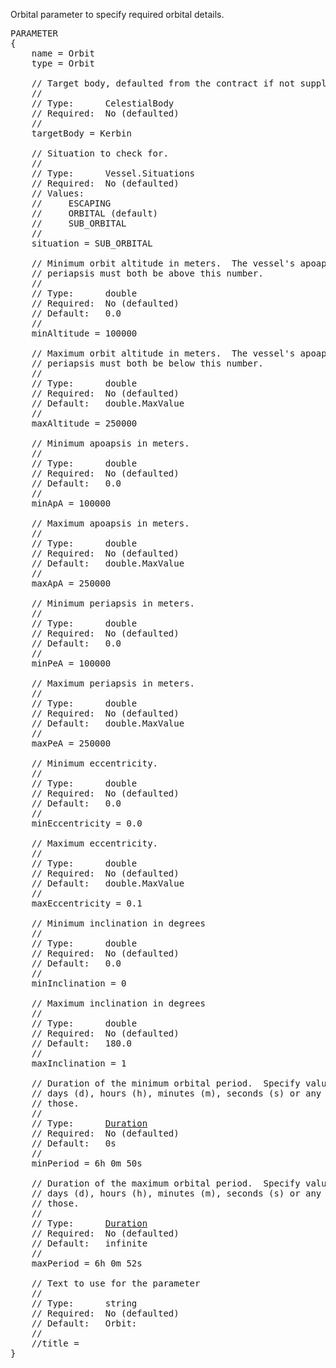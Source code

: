 Orbital parameter to specify required orbital details.
<pre>
PARAMETER
{
    name = Orbit
    type = Orbit

    // Target body, defaulted from the contract if not supplied.
    //
    // Type:      CelestialBody
    // Required:  No (defaulted)
    //
    targetBody = Kerbin

    // Situation to check for.
    //
    // Type:      Vessel.Situations
    // Required:  No (defaulted)
    // Values:
    //     ESCAPING
    //     ORBITAL (default)
    //     SUB_ORBITAL
    //
    situation = SUB_ORBITAL

    // Minimum orbit altitude in meters.  The vessel's apoapsis and
    // periapsis must both be above this number.
    //
    // Type:      double
    // Required:  No (defaulted)
    // Default:   0.0
    //
    minAltitude = 100000

    // Maximum orbit altitude in meters.  The vessel's apoapsis and
    // periapsis must both be below this number.
    //
    // Type:      double
    // Required:  No (defaulted)
    // Default:   double.MaxValue
    //
    maxAltitude = 250000

    // Minimum apoapsis in meters.
    //
    // Type:      double
    // Required:  No (defaulted)
    // Default:   0.0
    //
    minApA = 100000

    // Maximum apoapsis in meters.
    //
    // Type:      double
    // Required:  No (defaulted)
    // Default:   double.MaxValue
    //
    maxApA = 250000

    // Minimum periapsis in meters.
    //
    // Type:      double
    // Required:  No (defaulted)
    // Default:   0.0
    //
    minPeA = 100000

    // Maximum periapsis in meters.
    //
    // Type:      double
    // Required:  No (defaulted)
    // Default:   double.MaxValue
    //
    maxPeA = 250000

    // Minimum eccentricity.
    //
    // Type:      double
    // Required:  No (defaulted)
    // Default:   0.0
    //
    minEccentricity = 0.0

    // Maximum eccentricity.
    //
    // Type:      double
    // Required:  No (defaulted)
    // Default:   double.MaxValue
    //
    maxEccentricity = 0.1

    // Minimum inclination in degrees
    //
    // Type:      double
    // Required:  No (defaulted)
    // Default:   0.0
    //
    minInclination = 0

    // Maximum inclination in degrees
    //
    // Type:      double
    // Required:  No (defaulted)
    // Default:   180.0
    //
    maxInclination = 1

    // Duration of the minimum orbital period.  Specify values in years (y),
    // days (d), hours (h), minutes (m), seconds (s) or any combination of
    // those.
    //
    // Type:      <a href="Duration-Type">Duration</a>
    // Required:  No (defaulted)
    // Default:   0s
    //
    minPeriod = 6h 0m 50s

    // Duration of the maximum orbital period.  Specify values in years (y),
    // days (d), hours (h), minutes (m), seconds (s) or any combination of
    // those.
    //
    // Type:      <a href="Duration-Type">Duration</a>
    // Required:  No (defaulted)
    // Default:   infinite
    //
    maxPeriod = 6h 0m 52s

    // Text to use for the parameter
    //
    // Type:      string
    // Required:  No (defaulted)
    // Default:   Orbit: <orbit details>
    //
    //title =
}
</pre>
